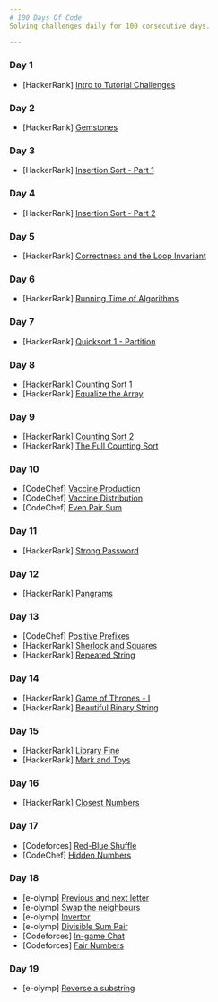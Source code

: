 ```yaml
---
# 100 Days Of Code
Solving challenges daily for 100 consecutive days.

---
```


### Day 1
* [HackerRank] [Intro to Tutorial Challenges](https://www.hackerrank.com/challenges/tutorial-intro/problem)
### Day 2
* [HackerRank] [Gemstones](https://www.hackerrank.com/challenges/gem-stones/problem)
### Day 3
* [HackerRank] [Insertion Sort - Part 1](https://www.hackerrank.com/challenges/insertionsort1/problem)
### Day 4
* [HackerRank] [Insertion Sort - Part 2](https://www.hackerrank.com/challenges/insertionsort2/problem)
### Day 5
* [HackerRank] [Correctness and the Loop Invariant](https://www.hackerrank.com/challenges/correctness-invariant/problem)
### Day 6
* [HackerRank] [Running Time of Algorithms](https://www.hackerrank.com/challenges/runningtime/problem)
### Day 7
* [HackerRank] [Quicksort 1 - Partition](https://www.hackerrank.com/challenges/quicksort1/problem)
### Day 8
* [HackerRank] [Counting Sort 1](https://www.hackerrank.com/challenges/countingsort1/problem)
* [HackerRank] [Equalize the Array](https://www.hackerrank.com/challenges/equality-in-a-array/problem)
### Day 9
* [HackerRank] [Counting Sort 2](https://www.hackerrank.com/challenges/countingsort2/problem)
* [HackerRank] [The Full Counting Sort](https://www.hackerrank.com/challenges/countingsort4/problem)
### Day 10
* [CodeChef] [Vaccine Production](https://www.codechef.com/DEC20B/problems/VACCINE1)
* [CodeChef] [Vaccine Distribution](https://www.codechef.com/DEC20B/problems/VACCINE2)
* [CodeChef] [Even Pair Sum](https://www.codechef.com/DEC20B/problems/EVENPSUM)
### Day 11
* [HackerRank] [Strong Password](https://www.hackerrank.com/challenges/strong-password/problem)
### Day 12
* [HackerRank] [Pangrams](https://www.hackerrank.com/challenges/pangrams/problem)
### Day 13
* [CodeChef] [Positive Prefixes](https://www.codechef.com/DEC20B/problems/POSPREFS)
* [HackerRank] [Sherlock and Squares](https://www.hackerrank.com/challenges/sherlock-and-squares/problem)
* [HackerRank] [Repeated String](https://www.hackerrank.com/challenges/repeated-string/problem)
### Day 14
* [HackerRank] [Game of Thrones - I](https://www.hackerrank.com/challenges/game-of-thrones/problem)
* [HackerRank] [Beautiful Binary String](https://www.hackerrank.com/challenges/beautiful-binary-string/problem)
### Day 15
* [HackerRank] [Library Fine](https://www.hackerrank.com/challenges/library-fine/problem)
* [HackerRank] [Mark and Toys](https://www.hackerrank.com/challenges/mark-and-toys/problem)
### Day 16
* [HackerRank] [Closest Numbers](https://www.hackerrank.com/challenges/closest-numbers/problem)
### Day 17
* [Codeforces] [Red-Blue Shuffle](https://codeforces.com/contest/1459/problem/A)
* [CodeChef] [Hidden Numbers](https://www.codechef.com/UWCOI21/problems/UWCOI21A)
### Day 18
* [e-olymp] [Previous and next letter](https://www.e-olymp.com/en/problems/8610)
* [e-olymp] [Swap the neighbours](https://www.e-olymp.com/en/problems/7848)
* [e-olymp] [Invertor](https://www.e-olymp.com/en/problems/2098)
* [e-olymp] [Divisible Sum Pair](https://www.e-olymp.com/en/problems/8548)
* [Codeforces] [In-game Chat](https://codeforces.com/contest/1465/problem/A)
* [Codeforces] [Fair Numbers](https://codeforces.com/contest/1465/problem/B)
### Day 19
* [e-olymp] [Reverse a substring](https://www.e-olymp.com/en/contests/18847/problems/201594)
